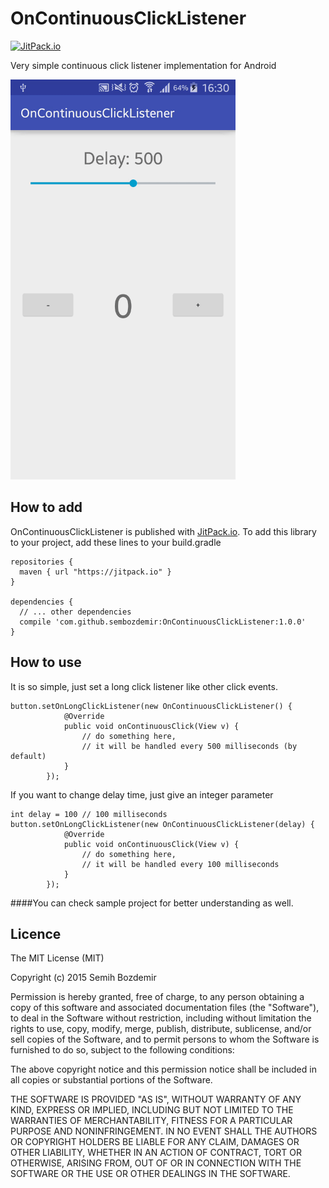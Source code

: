 # OnContinuousClickListener
[![JitPack.io](https://jitpack.io/v/sembozdemir/OnContinuousClickListener.svg)](https://jitpack.io/#sembozdemir/OnContinuousClickListener)

Very simple continuous click listener implementation for Android

<img src="sample.gif" width="360px" height="640px">

## How to add
OnContinuousClickListener is published with [JitPack.io](https://jitpack.io).
To add this library to your project, add these lines to your build.gradle

```
repositories {
  maven { url "https://jitpack.io" }
}

dependencies {
  // ... other dependencies
  compile 'com.github.sembozdemir:OnContinuousClickListener:1.0.0'
}
```

## How to use
It is so simple, just set a long click listener like other click events.

```
button.setOnLongClickListener(new OnContinuousClickListener() {
            @Override
            public void onContinuousClick(View v) {
                // do something here,
                // it will be handled every 500 milliseconds (by default)
            }
        });
```

If you want to change delay time, just give an integer parameter

```
int delay = 100 // 100 milliseconds
button.setOnLongClickListener(new OnContinuousClickListener(delay) {
            @Override
            public void onContinuousClick(View v) {
                // do something here,
                // it will be handled every 100 milliseconds
            }
        });
```

####You can check sample project for better understanding as well.


## Licence
The MIT License (MIT)

Copyright (c) 2015 Semih Bozdemir

Permission is hereby granted, free of charge, to any person obtaining a copy
of this software and associated documentation files (the "Software"), to deal
in the Software without restriction, including without limitation the rights
to use, copy, modify, merge, publish, distribute, sublicense, and/or sell
copies of the Software, and to permit persons to whom the Software is
furnished to do so, subject to the following conditions:

The above copyright notice and this permission notice shall be included in all
copies or substantial portions of the Software.

THE SOFTWARE IS PROVIDED "AS IS", WITHOUT WARRANTY OF ANY KIND, EXPRESS OR
IMPLIED, INCLUDING BUT NOT LIMITED TO THE WARRANTIES OF MERCHANTABILITY,
FITNESS FOR A PARTICULAR PURPOSE AND NONINFRINGEMENT. IN NO EVENT SHALL THE
AUTHORS OR COPYRIGHT HOLDERS BE LIABLE FOR ANY CLAIM, DAMAGES OR OTHER
LIABILITY, WHETHER IN AN ACTION OF CONTRACT, TORT OR OTHERWISE, ARISING FROM,
OUT OF OR IN CONNECTION WITH THE SOFTWARE OR THE USE OR OTHER DEALINGS IN THE
SOFTWARE.

